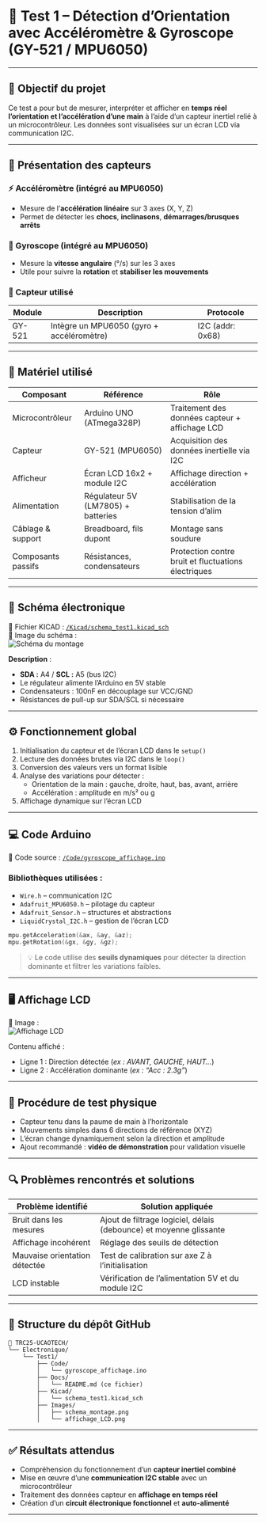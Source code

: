 # 🧭 Test 1 – Détection d’Orientation avec Accéléromètre & Gyroscope (GY-521 / MPU6050)

---

## 🎯 Objectif du projet

Ce test a pour but de mesurer, interpréter et afficher en **temps réel l’orientation et l’accélération d’une main** à l’aide d’un capteur inertiel relié à un microcontrôleur. Les données sont visualisées sur un écran LCD via communication I2C.

---

## 🧪 Présentation des capteurs

### ⚡ Accéléromètre (intégré au MPU6050)
- Mesure de l’**accélération linéaire** sur 3 axes (X, Y, Z)
- Permet de détecter les **chocs**, **inclinasons**, **démarrages/brusques arrêts**

### 🔁 Gyroscope (intégré au MPU6050)
- Mesure la **vitesse angulaire** (°/s) sur les 3 axes
- Utile pour suivre la **rotation** et **stabiliser les mouvements**

### 🧠 Capteur utilisé

| Module    | Description                              | Protocole |
|-----------|------------------------------------------|-----------|
| GY-521    | Intègre un MPU6050 (gyro + accéléromètre)| I2C (addr: 0x68) |

---

## 🧰 Matériel utilisé

| Composant            | Référence            | Rôle                                                   |
|----------------------|----------------------|--------------------------------------------------------|
| Microcontrôleur      | Arduino UNO (ATmega328P) | Traitement des données capteur + affichage LCD        |
| Capteur              | GY-521 (MPU6050)     | Acquisition des données inertielle via I2C             |
| Afficheur            | Écran LCD 16x2 + module I2C | Affichage direction + accélération                     |
| Alimentation         | Régulateur 5V (LM7805) + batteries | Stabilisation de la tension d’alim                 |
| Câblage & support    | Breadboard, fils dupont  | Montage sans soudure                                   |
| Composants passifs   | Résistances, condensateurs | Protection contre bruit et fluctuations électriques     |

---

## 🔌 Schéma électronique

📎 Fichier KICAD : [`/Kicad/schema_test1.kicad_sch`](../Kicad/schema_test1.kicad_sch)  
📸 Image du schéma :  
![Schéma du montage](../Images/schema_montage.png)

**Description** :
- **SDA :** A4 / **SCL :** A5 (bus I2C)
- Le régulateur alimente l’Arduino en 5V stable
- Condensateurs : 100nF en découplage sur VCC/GND
- Résistances de pull-up sur SDA/SCL si nécessaire

---

## ⚙️ Fonctionnement global

1. Initialisation du capteur et de l’écran LCD dans le `setup()`
2. Lecture des données brutes via I2C dans le `loop()`
3. Conversion des valeurs vers un format lisible
4. Analyse des variations pour détecter :
   - Orientation de la main : gauche, droite, haut, bas, avant, arrière
   - Accélération : amplitude en m/s² ou g
5. Affichage dynamique sur l’écran LCD

---

## 💻 Code Arduino

📁 Code source : [`/Code/gyroscope_affichage.ino`](../Code/gyroscope_affichage.ino)

### Bibliothèques utilisées :
- `Wire.h` – communication I2C
- `Adafruit_MPU6050.h` – pilotage du capteur
- `Adafruit_Sensor.h` – structures et abstractions
- `LiquidCrystal_I2C.h` – gestion de l’écran LCD

```cpp
mpu.getAcceleration(&ax, &ay, &az);
mpu.getRotation(&gx, &gy, &gz);
```

> 💡 Le code utilise des **seuils dynamiques** pour détecter la direction dominante et filtrer les variations faibles.

---

## 🖥️ Affichage LCD

📸 Image :  
![Affichage LCD](../Images/affichage_LCD.png)

Contenu affiché :
- Ligne 1 : Direction détectée (_ex : AVANT, GAUCHE, HAUT…_)
- Ligne 2 : Accélération dominante (_ex : “Acc : 2.3g”_)

---

## 🧪 Procédure de test physique

- Capteur tenu dans la paume de main à l’horizontale
- Mouvements simples dans 6 directions de référence (XYZ)
- L’écran change dynamiquement selon la direction et amplitude
- Ajout recommandé : **vidéo de démonstration** pour validation visuelle

---

## 🔍 Problèmes rencontrés et solutions

| Problème identifié              | Solution appliquée                                                  |
|-------------------------------|----------------------------------------------------------------------|
| Bruit dans les mesures         | Ajout de filtrage logiciel, délais (debounce) et moyenne glissante |
| Affichage incohérent           | Réglage des seuils de détection                                     |
| Mauvaise orientation détectée | Test de calibration sur axe Z à l’initialisation                    |
| LCD instable                  | Vérification de l’alimentation 5V et du module I2C                  |

---

## 📁 Structure du dépôt GitHub

```
📁 TRC25-UCAOTECH/
└── Electronique/
    └── Test1/
        ├── Code/
        │   └── gyroscope_affichage.ino
        ├── Docs/
        │   └── README.md (ce fichier)
        ├── Kicad/
        │   └── schema_test1.kicad_sch
        ├── Images/
        │   ├── schema_montage.png
        │   └── affichage_LCD.png
```

---

## ✅ Résultats attendus

- Compréhension du fonctionnement d’un **capteur inertiel combiné**
- Mise en œuvre d’une **communication I2C stable** avec un microcontrôleur
- Traitement des données capteur en **affichage en temps réel**
- Création d’un **circuit électronique fonctionnel** et **auto-alimenté**

---
